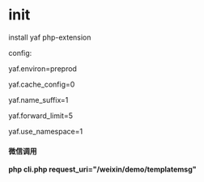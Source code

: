 # init

install yaf php-extension

config:

yaf.environ=preprod

yaf.cache_config=0

yaf.name_suffix=1

yaf.forward_limit=5

yaf.use_namespace=1


#### 微信调用

**php cli.php request_uri="/weixin/demo/templatemsg"**